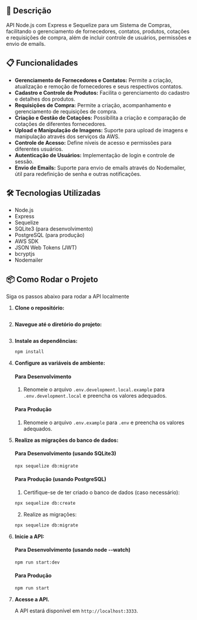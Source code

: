 ## 🚀 Descrição

API Node.js com Express e Sequelize para um Sistema de Compras, facilitando o gerenciamento de fornecedores, contatos, produtos, cotações e requisições de compra, além de incluir controle de usuários, permissões e envio de emails.

## 📋 Funcionalidades

- **Gerenciamento de Fornecedores e Contatos:** Permite a criação, atualização e remoção de fornecedores e seus respectivos contatos.
- **Cadastro e Controle de Produtos:** Facilita o gerenciamento do cadastro e detalhes dos produtos.
- **Requisições de Compra:** Permite a criação, acompanhamento e gerenciamento de requisições de compra.
- **Criação e Gestão de Cotações:** Possibilita a criação e comparação de cotações de diferentes fornecedores.
- **Upload e Manipulação de Imagens:** Suporte para upload de imagens e manipulação através dos serviços da AWS.
- **Controle de Acesso:** Define níveis de acesso e permissões para diferentes usuários.
- **Autenticação de Usuários:** Implementação de login e controle de sessão.
- **Envio de Emails:** Suporte para envio de emails através do Nodemailer, útil para redefinição de senha e outras notificações.

## 🛠️ Tecnologias Utilizadas

- Node.js
- Express
- Sequelize
- SQLite3 (para desenvolvimento)
- PostgreSQL (para produção)
- AWS SDK
- JSON Web Tokens (JWT)
- bcryptjs
- Nodemailer

## 📦 Como Rodar o Projeto

Siga os passos abaixo para rodar a API localmente

1.  **Clone o repositório:**

    ```bash

    ```

2.  **Navegue até o diretório do projeto:**

    ```bash

    ```

3.  **Instale as dependências:**

    ```bash
    npm install
    ```

4.  **Configure as variáveis de ambiente:**

    #### Para Desenvolvimento

    1. Renomeie o arquivo `.env.development.local.example` para `.env.development.local` e preencha os valores adequados.

    #### Para Produção

    1. Renomeie o arquivo `.env.example` para `.env` e preencha os valores adequados.

5.  **Realize as migrações do banco de dados:**

    #### Para Desenvolvimento (usando SQLite3)

    ```bash
    npx sequelize db:migrate
    ```

    #### Para Produção (usando PostgreSQL)

    1. Certifique-se de ter criado o banco de dados (caso necessário):

    ```bash
    npx sequelize db:create
    ```

    2. Realize as migrações:

    ```bash
    npx sequelize db:migrate
    ```

6.  **Inicie a API:**

    #### Para Desenvolvimento (usando node --watch)

    ```bash
    npm run start:dev
    ```

    #### Para Produção

    ```bash
    npm run start
    ```

7.  **Acesse a API.**

    A API estará disponível em `http://localhost:3333`.

